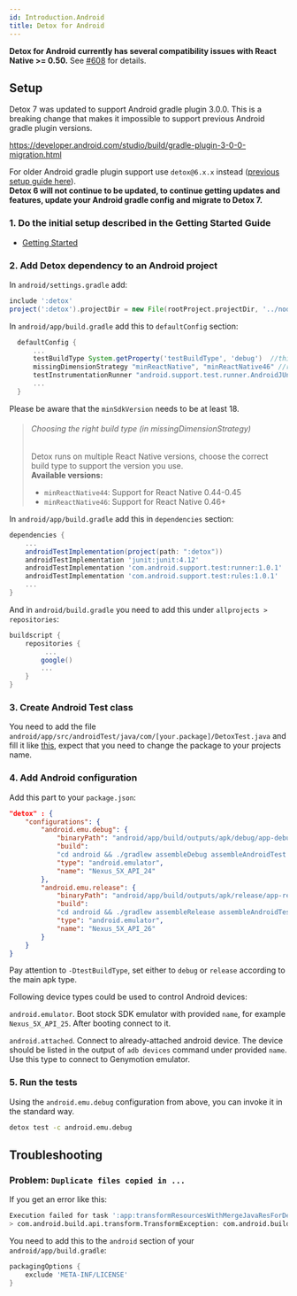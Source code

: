 ```yaml
---
id: Introduction.Android
title: Detox for Android
---
```


**Detox for Android currently has several compatibility issues with React Native >= 0.50.** See [#608](https://github.com/wix/detox/issues/608) for details.

## Setup
Detox 7 was updated to support Android gradle plugin 3.0.0. This is a breaking change that makes it impossible to support previous Android gradle plugin versions.

https://developer.android.com/studio/build/gradle-plugin-3-0-0-migration.html

For older Android gradle plugin support use `detox@6.x.x` instead ([previous setup guide here](https://github.com/wix/detox/blob/97654071573053def90e8207be8eba011408f977/docs/Introduction.Android.md)).<br>
**Detox 6 will not continue to be updated, to continue getting updates and features, update your Android gradle config and migrate to Detox 7.**

### 1. Do the initial setup described in the Getting Started Guide

- [Getting Started](Introduction.GettingStarted.md)

### 2. Add Detox dependency to an Android project

In `android/settings.gradle` add:

```gradle
include ':detox'
project(':detox').projectDir = new File(rootProject.projectDir, '../node_modules/detox/android/detox')
```

In `android/app/build.gradle` add this to `defaultConfig` section:

```gradle
  defaultConfig {
      ...
      testBuildType System.getProperty('testBuildType', 'debug')  //this will later be used to control the test apk build type
      missingDimensionStrategy "minReactNative", "minReactNative46" //read note
      testInstrumentationRunner "android.support.test.runner.AndroidJUnitRunner"
      ...
  }
```
Please be aware that the `minSdkVersion` needs to be at least 18.

> ###### Choosing the right build type (in missingDimensionStrategy)
>Detox runs on multiple React Native versions, choose the correct build type to support the version you use.<br>
>**Available versions:**
>
>* `minReactNative44`: Support for React Native 0.44-0.45
>* `minReactNative46`: Support for React Native 0.46+


In `android/app/build.gradle` add this in `dependencies` section:

```gradle
dependencies {
	...
    androidTestImplementation(project(path: ":detox"))
    androidTestImplementation 'junit:junit:4.12'
    androidTestImplementation 'com.android.support.test:runner:1.0.1'
    androidTestImplementation 'com.android.support.test:rules:1.0.1'
    ...
}
```

And in `android/build.gradle` you need to add this under `allprojects > repositories`:

```gradle
buildscript {
    repositories {
	     ...
        google()
        ...
    }
}
```

### 3. Create Android Test class

You need to add the file `android/app/src/androidTest/java/com/[your.package]/DetoxTest.java` and fill it like [this](../detox/test/android/app/src/androidTest/java/com/example/DetoxTest.java), expect that you need to change the package to your projects name.

### 4. Add Android configuration

Add this part to your `package.json`:

```json
"detox" : {
    "configurations": {
        "android.emu.debug": {
            "binaryPath": "android/app/build/outputs/apk/debug/app-debug.apk",
            "build":
            "cd android && ./gradlew assembleDebug assembleAndroidTest -DtestBuildType=debug && cd ..",
            "type": "android.emulator",
            "name": "Nexus_5X_API_24"
        },
        "android.emu.release": {
            "binaryPath": "android/app/build/outputs/apk/release/app-release.apk",
            "build":
            "cd android && ./gradlew assembleRelease assembleAndroidTest -DtestBuildType=release && cd ..",
            "type": "android.emulator",
            "name": "Nexus_5X_API_26"
        }
    }
}
```
Pay attention to `-DtestBuildType`, set either to `debug` or `release` according to the main apk type.


Following device types could be used to control Android devices:

`android.emulator`. Boot stock SDK emulator with provided `name`, for example `Nexus_5X_API_25`. After booting connect to it.

`android.attached`. Connect to already-attached android device. The device should be listed in the output of `adb devices` command under provided `name`.
Use this type to connect to Genymotion emulator.

### 5. Run the tests

Using the `android.emu.debug` configuration from above, you can invoke it in the standard way.

```sh
detox test -c android.emu.debug
```

## Troubleshooting

### Problem: `Duplicate files copied in ...`

If you get an error like this:

```sh
Execution failed for task ':app:transformResourcesWithMergeJavaResForDebug'.
> com.android.build.api.transform.TransformException: com.android.builder.packaging.DuplicateFileException: Duplicate files copied in APK META-INF/LICENSE
```

You need to add this to the `android` section of your `android/app/build.gradle`:

```gradle
packagingOptions {
    exclude 'META-INF/LICENSE'
}
```
